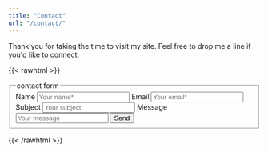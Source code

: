 ```yaml
---
title: "Contact"
url: "/contact/"
---
```


Thank you for taking the time to visit my site. Feel free to drop me a line if you'd like to connect.  

{{< rawhtml >}}
  <form action="https://getform.io/f/858388df-353c-41fa-8c6b-aaa21c876007" method="POST" enctype='multipart/form-data'>
  <fieldset>
  <legend>contact form</legend>
      <label for="name">Name</label>
      <input type="text" name="name" placeholder="Your name*" required="required">
      <label for="email">Email</label>
      <input type="email" name="email" placeholder="Your email*" required="required">
      <label for="subject">Subject</label>
      <input type="text" name="subject" placeholder="Your subject">
      <label for="message">Message</label>
      <input type="text" name="message" placeholder="Your message">
    <button type="submit">Send</button>
</form>
</fieldset>
{{< /rawhtml >}}
